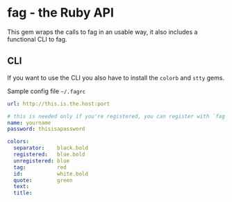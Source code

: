 fag - the Ruby API
==================

This gem wraps the calls to fag in an usable way, it also includes a functional CLI to fag.

CLI
---
If you want to use the CLI you also have to install the `colorb` and `stty` gems.

Sample config file `~/.fagrc`

```yaml
url: http://this.is.the.host:port

# this is needed only if you're registered, you can register with `fag --register`
name: yourname
password: thisisapassword

colors:
  separator:    black.bold
  registered:   blue.bold
  unregistered: blue
  tag:          red
  id:           white.bold
  quote:        green
  text:
  title:
```
